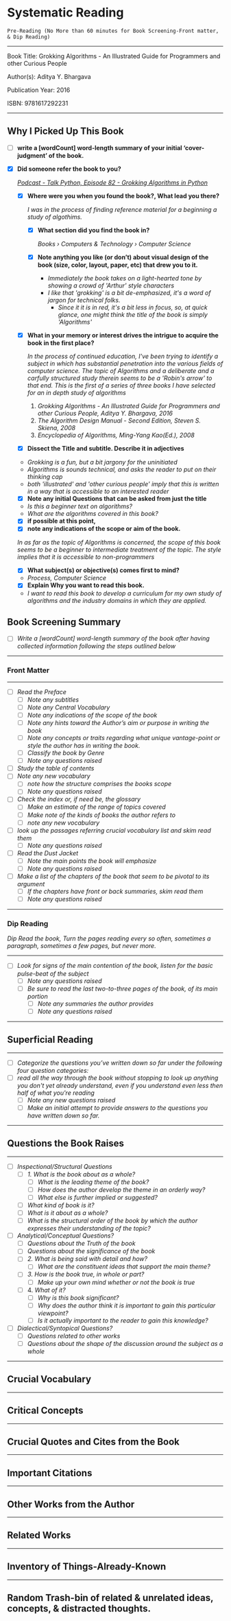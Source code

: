 
# Systematic Reading

`Pre-Reading (No More than 60 minutes for Book Screening-Front matter, & Dip Reading)`

---

Book Title:  Grokking Algorithms - An Illustrated Guide for Programmers and other Curious People

Author(s): Aditya Y. Bhargava

Publication Year: 2016

ISBN: 9781617292231

---

## Why I Picked Up This Book

- [ ] __write a [wordCount] word-length summary of your initial ‘cover-judgment’ of the book.__
- [x] __Did someone refer the book to you?__

    *[Podcast -  Talk Python, Episode 82 - Grokking Algorithms in Python](https://talkpython.fm/episodes/show/82/grokking-algorithms-in-python)*

  - [x] __Where were you when you found the book?, What lead you there?__

    *I was in the process of finding reference material for a beginning a study of algothims.*

    - [x] __What section did you find the book in?__

      *Books › Computers & Technology › Computer Science*

    - [x] __Note anything you like (or don’t) about visual design of the book (size, color, layout, paper, etc) that drew you to it.__

      - *Immediately the book takes on a light-hearted tone by showing a crowd of 'Arthur' style characters*
      - *I like that 'grokking' is a bit de-emphasized, it's a word of jargon for technical folks.*
        - *Since it it is in red, it's a bit less in focus, so, at quick glance, one might think the title of the book is simply 'Algorithms'*

  - [x]  __What in your memory or interest drives the intrigue to acquire the book in the first place?__
  
      *In the process of continued education, I've been trying to identify a subject in which has substantial penetration into the various fields of computer science.
      The topic of Algorithms and a deliberate and a carfully structured study therein seems to be a 'Robin's arrow' to that end.
      This is the first of a series of three books I have selected for an in depth study of algorithms*

      1. *Grokking Algorithms - An Illustrated Guide for Programmers and other Curious People, Aditya Y. Bhargava, 2016*
      2. *The Algorithm Design Manual - Second Edition, Steven S. Skiena, 2008*
      3. *Encyclopedia of Algorithms, Ming-Yang Kao(Ed.), 2008*

  - [x]  __Dissect the Title and subtitle. Describe it in adjectives__

    - *Grokking is a fun, but a bit jargony for the uninitiated*
    - *Algorithms is sounds technical, and asks the reader to put on their thinking cap*
    - *both 'illustrated' and 'other curious people' imply that this is written in a way that is accessible to an interested reader*

  - [x]  __Note any initial Questions that can be asked from just the title__
  
    - *Is this a beginner text on algorithms?*
    - *What are the algorithms covered in this book?*
  
  - [x]  __if possible at this point,__
    - [x]  __note any indications of the scope or aim of the book.__

    *In as far as the topic of Algorithms is concerned,
    the scope of this book seems to be a beginner to intermediate treatment of the topic.
    The style implies that it is accessible to non-programmers*

    - [x]  __What subject(s) or objective(s) comes first to mind?__

    - *Process, Computer Science*

  - [x]  __Explain Why you want to read this book.__
  - *I want to read this book to develop a curriculum for my own study of algorithms and the industry domains in which they are applied.*

## Book Screening Summary

- [ ] *Write a [wordCount] word-length summary of the book after having collected information following the steps outlined below*

---

### Front Matter

---

- [ ] *Read the Preface*
  - [ ] *Note any subtitles*
  - [ ] *Note any Central Vocabulary*
  - [ ] *Note any indications of the scope of the book*
  - [ ] *Note any hints toward the Author’s aim or purpose in writing the book*
  - [ ] *Note any concepts or traits regarding what unique vantage-point or style the author has in writing the book.*
  - [ ] *Classify the book by Genre*
  - [ ] *Note any questions raised*
- [ ] *Study the table of contents*
- [ ] *Note any new vocabulary*
  - [ ] *note how the structure comprises the books scope*
  - [ ] *Note any questions raised*
- [ ] *Check the index or, if need be, the glossary*
  - [ ] *Make an estimate of the range of topics covered*
  - [ ] *Make note of the kinds of books the author refers to*
  - [ ] *note any new vocabulary*
- [ ] *look up the passages referring crucial vocabulary list and skim read them*
  - [ ] *Note any questions raised*
- [ ] *Read the Dust Jacket*
  - [ ] *Note the main points the book will emphasize*
  - [ ] *Note any questions raised*
- [ ] *Make a list of the chapters of the book that seem to be pivotal to its argument*
  - [ ] *If the chapters have front or back summaries, skim read them*
  - [ ] *Note any questions raised*

---

### Dip Reading

*Dip Read the book, Turn the pages reading every so often, sometimes a paragraph, sometimes a few pages, but never more.*

---

- [ ] *Look for signs of the main contention of the book, listen for the basic pulse-beat of the subject*
  - [ ] *Note any questions raised*
  - [ ] *Be sure to read the last two-to-three pages of the book, of its main portion*
    - [ ] *Note any summaries the author provides*
    - [ ] *Note any questions raised*

---

## Superficial Reading

---

- [ ] *Categorize the questions you’ve written down so far under the following four question categories:*
- [ ] *read all the way through the book without stopping to look up anything you don't yet already understand, even if you understand even less then half of what you're reading*
  - [ ] *Note any new questions raised*
  - [ ] *Make an initial attempt to provide answers to the questions you have written down so far.*

---

## Questions the Book Raises

---

- [ ] *Inspectional/Structural Questions*
  - [ ] *1\. What is the book about as a whole?*
    - [ ] *What is the leading theme of the book?*
    - [ ] *How does the author develop the theme in an orderly way?*
    - [ ] *What else is further implied or suggested?*
  - [ ] *What kind of book is it?*
  - [ ] *What is it about as a whole?*
  - [ ] *What is the structural order of the book by which the author expresses their understanding of the topic?*
- [ ] *Analytical/Conceptual Questions?*
  - [ ] *Questions about the Truth of the book*
  - [ ] *Questions about the significance of the book*
  - [ ] *2\. What is being said with detail and how?*
    - [ ] *What are the constituent ideas that support the main theme?*
  - [ ] *3\. How is the book true, in whole or part?*
    - [ ] *Make up your own mind whether or not the book is true*
  - [ ] 4\. *What of it?*
    - [ ] *Why is this book significant?*
    - [ ] *Why does the author think it is important to gain this particular viewpoint?*
    - [ ] *Is it actually important to the reader to gain this knowledge?*
- [ ] *Dialectical/Syntopical Questions?*
  - [ ] *Questions related to other works*
  - [ ] *Questions about the shape of the discussion around the subject as a whole*

---

## Crucial Vocabulary

<dl>
  <dt><strong></strong></dt>
  <dd></dd>
</dl>

---

## Critical Concepts

---

## Crucial Quotes and Cites from the Book

---

## Important Citations

---

## Other Works from the Author

---

## Related Works

---

## Inventory of Things-Already-Known

---

## Random Trash-bin of related & unrelated ideas, concepts, & distracted thoughts.
